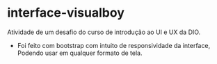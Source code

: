 # interface-visualboy
Atividade de um desafio do curso de introdução ao UI e UX da DIO.


* Foi feito com bootstrap com intuito de responsividade da interface, 
Podendo usar em qualquer formato de tela.
